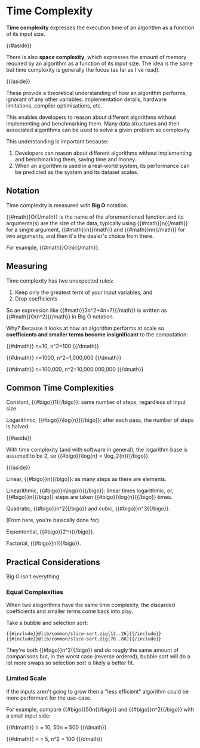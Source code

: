 # Time Complexity

**Time complexity** expresses the execution time of an algorithm as a function
of its input size.

{{#aside}}

There is also **space complexity**, which expresses the amount of memory
required by an algorithm as a function of its input size. The idea is the same
but time complexity is generally the focus (as far as I've read).

{{/aside}}

These provide a theoretical understanding of how an algorithm performs,
ignorant of any other variables: implementation details, hardware limitations,
compiler optimisations, etc.

This enables developers to reason about different algorithms without
implementing and benchmarking them. Many data structures and their associated
algorithms can be used to solve a given problem so complexity 

This understanding is important because:

1. Developers can reason about different algorithms without implementing and
   benchmarking them, saving time and money.
2. When an algorithm is used in a real-world system, its performance can be
   predicted as the system and its dataset scales.

## Notation

Time complexity is measured with **Big O** notation.

{{#math}}O{{/math}} is the name of the aforementioned function and its
arguments(s) are the size of the data, typically using {{#math}}n{{/math}} for
a single argument, {{#math}}n{{/math}} and {{#math}}m{{/math}} for two
arguments, and then it's the dealer's choice from there.

For example, {{#math}}O(n){{/math}}.

## Measuring

Time complexity has two unexpected rules:

1. Keep only the greatest term of your input variables, and
2. Drop coefficients

So an expression like {{#math}}3n^2+4n+7{{/math}} is written as
{{#math}}O(n^2){{/math}} in Big O notation.

Why? Because it looks at how an algorithm performs at scale so **coefficients
and smaller terms become insignificant** to the computation:

{{#dmath}} n=10, n^2=100 {{/dmath}}

{{#dmath}} n=1000, n^2=1,000,000 {{/dmath}}

{{#dmath}} n=100,000, n^2=10,000,000,000 {{/dmath}}

## Common Time Complexities

Constant, {{#bigo}}1{{/bigo}}: same number of steps, regardless of input size.

Logarithmic, {{#bigo}}\log{n}{{/bigo}}: after each pass, the number of steps is
halved.

{{#aside}}

With time complexity (and with software in general), the logarithm base is
assumed to be 2, so {{#bigo}}\log{n} = \log_2{n}{{/bigo}}.

{{/aside}}

Linear, {{#bigo}}n{{/bigo}}: as many steps as there are elements.

Linearithmic, {{#bigo}}n\log{n}{{/bigo}}: linear times logarithmic, or,
{{#bigo}}n{{/bigo}} steps are taken {{#bigo}}\log{n}{{/bigo}} times.

Quadratic, {{#bigo}}n^2{{/bigo}} and cubic, {{#bigo}}n^3{{/bigo}}.

(From here, you're basically done for)

Expontential, {{#bigo}}2^n{{/bigo}}.

Factorial, {{#bigo}}n!{{/bigo}}.

## Practical Considerations

Big O isn't everything.

### Equal Complexities

When two alogorthms have the same time complexity, the discarded coefficients
and smaller terms come back into play.

Take a bubble and selection sort:

```zig
{{#include}}@lib/common/slice-sort.zig[12..26]{{/include}}
{{#include}}@lib/common/slice-sort.zig[70..88]{{/include}}
```

They're both {{#bigo}}n^2{{/bigo}} and do rougly the same amount of comparisons
but, in the worst case (reverse ordered), bubble sort will do a lot more swaps so
selection sort is likely a better fit.

### Limited Scale

If the inputs aren't going to grow then a "less efficient" algorithm could be
more performant for the use-case.

For example, compare {{#bigo}}50n{{/bigo}} and {{#bigo}}n^2{{/bigo}} with a
small input side:

{{#dmath}} n = 10, 50n = 500 {{/dmath}}

{{#dmath}} n = 5, n^2 = 100 {{/dmath}}

